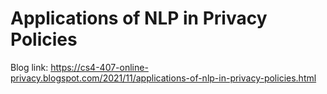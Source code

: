 # Applications of NLP in Privacy Policies

Blog link: https://cs4-407-online-privacy.blogspot.com/2021/11/applications-of-nlp-in-privacy-policies.html
